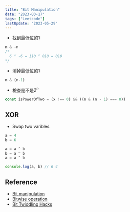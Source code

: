 ```yaml
---
title: "Bit Manipulation"
date: "2023-03-17"
tags: ["Leetcode"]
lastUpdate: "2023-05-29"
---
```


* 找到最低位的1
```js
n & -n
/*
  6 ^ -6 = 110 ^ 010 = 010
*/
```

* 消掉最低位的1
```js
n & (n-1)
```

* 檢查是不是$2^n$
```js
const isPowerOfTwo = (x !== 0) && ((n & (n - 1) === 0))
```

## XOR

* Swap two varibles
```ts
a = 4
b = 6

a = a ^ b
b = a ^ b
a = a ^ b

console.log(a, b) // 6 4
```

## Reference
* [Bit manipulation](https://en.wikipedia.org/wiki/Bit_manipulation)
* [Bitwise operation](https://en.wikipedia.org/wiki/Bitwise_operation)
* [Bit Twiddling Hacks](https://graphics.stanford.edu/~seander/bithacks.html)